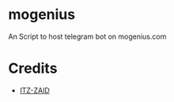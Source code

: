 # mogenius
An Script to host telegram bot on mogenius.com

# Credits
- [ITZ-ZAID](https://github.com/ITZ-ZAID)
